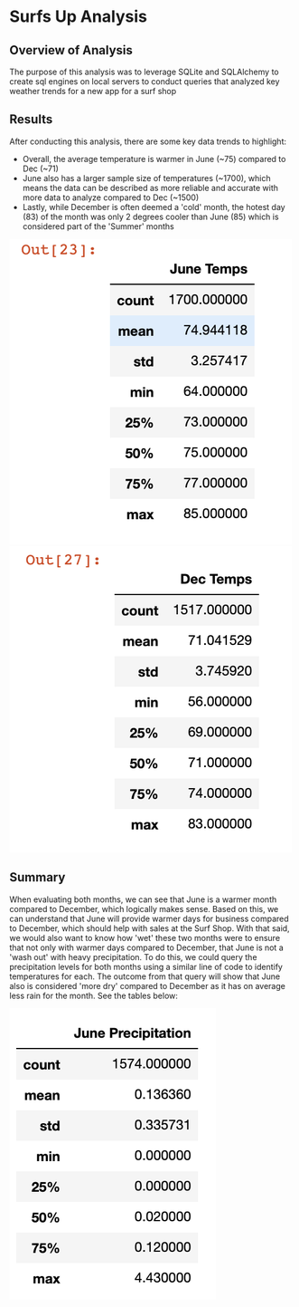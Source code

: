 # Surfs Up Analysis
## Overview of Analysis
The purpose of this analysis was to leverage SQLite and SQLAlchemy to create sql engines on local servers to conduct queries that analyzed key weather trends for a new app for a surf shop

## Results
After conducting this analysis, there are some key data trends to highlight:
- Overall, the average temperature is warmer in June (~75) compared to Dec (~71)
- June also has a larger sample size of temperatures (~1700), which means the data can be described as more reliable and accurate with more data to analyze compared to Dec (~1500)
- Lastly, while December is often deemed a 'cold' month, the hotest day (83) of the month was only 2 degrees cooler than June (85) which is considered part of the 'Summer' months

![June Statistics](Resources/June_stats.png)   ![December Statistics](Resources/December_stats.png)

## Summary
When evaluating both months, we can see that June is a warmer month compared to December, which logically makes sense. Based on this, we can understand that June will provide warmer days for business compared to December, which should help with sales at the Surf Shop. With that said, we would also want to know how 'wet' these two months were to ensure that not only with warmer days compared to December, that June is not a 'wash out' with heavy precipitation. To do this, we could query the precipitation levels for both months using a similar line of code to identify temperatures for each. The outcome from that query will show that June also is considered 'more dry' compared to December as it has on average less rain for the month. See the tables below:

![June Rainfall](Resources/June_precip.png)
